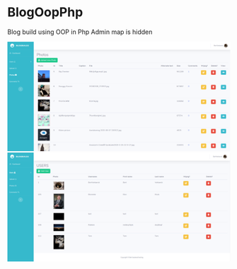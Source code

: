 # BlogOopPhp
Blog build using OOP in Php
Admin map is hidden

![Alt text](/screenshot_blog.png?raw=true)
![Alt text](/screenshot_blog2.png?raw=true)

